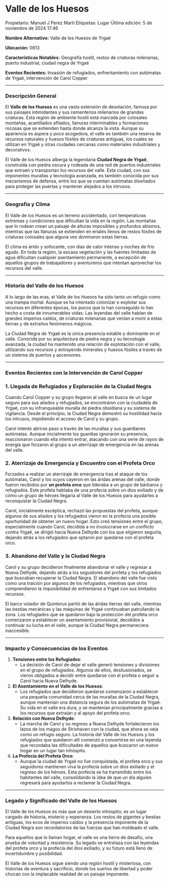 # Valle de los Huesos

Propietario: Manuel J Perez Marti
Etiquetas: Lugar
Última edición: 5 de noviembre de 2024 17:46

**Nombre Alternativo:** Valle de los Huesos de Yrgaë

**Ubicación:** 0813

**Características Notables:** Geografía hostil, restos de criaturas milenarias, puerto industrial, ciudad negra de Yrgaë

**Eventos Recientes:** Invasión de refugiados, enfrentamiento con autómatas de Yrgaë, intervención de Carol Copper

---

### Descripción General

El **Valle de los Huesos** es una vasta extensión de desolación, famosa por sus paisajes intimidantes y sus cementerios milenarios de grandes criaturas. Esta región de ambiente hostil está marcada por colosales montañas, acantilados afilados, llanuras interminables y formaciones rocosas que se extienden hasta donde alcanza la vista. Aunque su apariencia es áspera y poco acogedora, el valle es también una reserva de recursos naturales y huesos fósiles de criaturas antiguas, los cuales se utilizan en Yrgaë y otras ciudades cercanas como materiales industriales y decorativos.

El Valle de los Huesos alberga la legendaria **Ciudad Negra de Yrgaë**, construida con piedra oscura y rodeada de una red de puertos industriales que extraen y transportan los recursos del valle. Esta ciudad, con sus imponentes murallas y tecnología avanzada, es también conocida por sus mecanismos de defensa, entre los que se cuentan autómatas diseñados para proteger las puertas y mantener alejados a los intrusos.

---

### Geografía y Clima

El Valle de los Huesos es un terreno accidentado, con temperaturas extremas y condiciones que dificultan la vida en la región. Las montañas que lo rodean crean un paisaje de alturas imposibles y profundos abismos, mientras que las llanuras se extienden en eriales llenos de restos fósiles de criaturas colosales que alguna vez dominaron estas tierras.

El clima es árido y sofocante, con días de calor intenso y noches de frío agudo. En toda la región, la escasa vegetación y las fuentes limitadas de agua dificultan cualquier asentamiento permanente, a excepción de aquellos grupos de trabajadores y aventureros que intentan aprovechar los recursos del valle.

---

### Historia del Valle de los Huesos

A lo largo de las eras, el Valle de los Huesos ha sido tanto un refugio como una trampa mortal. Aunque se ha intentado colonizar o explotar sus recursos en diferentes épocas, los pocos que lo han conseguido lo han hecho a costa de innumerables vidas. Las leyendas del valle hablan de grandes imperios caídos, de criaturas milenarias que venían a morir a estas tierras y de extraños fenómenos mágicos.

La Ciudad Negra de Yrgaë es la única presencia estable y dominante en el valle. Conocida por su arquitectura de piedra negra y su tecnología avanzada, la ciudad ha mantenido una relación de explotación con el valle, utilizando sus recursos y extrayendo minerales y huesos fósiles a través de un sistema de puertos y ascensores.

---

### Eventos Recientes con la Intervención de Carol Copper

### 1. **Llegada de Refugiados y Exploración de la Ciudad Negra**

Cuando Carol Copper y su grupo llegaron al valle en busca de un lugar seguro para sus aliados y refugiados, se encontraron con la ciudadela de Yrgaë, con su infranqueable muralla de piedra obsidiana y su sistema de vigilancia. Desde el principio, la Ciudad Negra demostró su hostilidad hacia los intrusos, impidiendo el acceso de Carol y su grupo.

Carol intentó abrirse paso a través de las murallas y sus guardianes autómatas. Aunque inicialmente los guardias ignoraron su presencia, reaccionaron cuando ella intentó entrar, atacando con una serie de rayos de energía que forzaron al grupo a un aterrizaje de emergencia en las arenas del valle.

### 2. **Aterrizaje de Emergencia y Encuentro con el Profeta Orco**

Forzados a realizar un aterrizaje de emergencia tras el ataque de los autómatas, Carol y los suyos cayeron en las áridas arenas del valle, donde fueron recibidos por **un profeta orco** que lideraba a un grupo de bárbaros y refugiados. Este profeta hablaba de una profecía sobre un dios exiliado y de cómo un grupo de héroes llegaría al Valle de los Huesos para ayudarles a reconquistar la Ciudad Negra.

Carol, inicialmente escéptica, rechazó las propuestas del profeta, aunque algunos de sus aliados y los refugiados vieron en la profecía una posible oportunidad de obtener un nuevo hogar. Esto creó tensiones entre el grupo, especialmente cuando Carol, decidida a no involucrarse en un conflicto contra Yrgaë, se dirigió hacia Nueva Delhyde con los que eligieron seguirla, dejando atrás a los refugiados que optaron por quedarse con el profeta orco.

### 3. **Abandono del Valle y la Ciudad Negra**

Carol y su grupo decidieron finalmente abandonar el valle y regresar a Nueva Delhyde, dejando atrás a los seguidores del profeta y los refugiados que buscaban recuperar la Ciudad Negra. El abandono del valle fue visto como una traición por algunos de los refugiados, mientras que otros comprendieron la imposibilidad de enfrentarse a Yrgaë con sus limitados recursos.

El barco volador de Quintorus partió de las áridas tierras del valle, mientras las bestias mecánicas y las máquinas de Yrgaë continuaban patrullando la zona. Los refugiados que se quedaron bajo la protección del profeta orco comenzaron a establecer un asentamiento provisional, decididos a continuar su lucha en el valle, aunque la Ciudad Negra permaneciera inaccesible.

---

### Impacto y Consecuencias de los Eventos

1. **Tensiones entre los Refugiados**:
    - La decisión de Carol de dejar el valle generó tensiones y divisiones en el grupo de refugiados. Algunos de ellos, desilusionados, se vieron obligados a decidir entre quedarse con el profeta o seguir a Carol hacia Nueva Delhyde.
2. **El Asentamiento en el Valle de los Huesos**:
    - Los refugiados que decidieron quedarse comenzaron a establecer una pequeña comunidad cerca de las murallas de la Ciudad Negra, aunque mantenían una distancia segura de los autómatas de Yrgaë. Su vida en el valle era dura, y se mantenían principalmente gracias a los recursos que extraían y al apoyo del profeta orco.
3. **Relación con Nueva Delhyde**:
    - La marcha de Carol y su regreso a Nueva Delhyde fortalecieron los lazos de los magos de Strixhaven con la ciudad, que ahora se veía como un refugio seguro. La historia del Valle de los Huesos y los refugiados que quedaron allí comenzó a convertirse en una leyenda que recordaba las dificultades de aquellos que buscaron un nuevo hogar en un lugar tan inhóspito.
4. **La Profecía del Profeta Orco**:
    - Aunque la ciudad de Yrgaë no fue conquistada, el profeta orco y sus seguidores mantienen viva la profecía sobre un dios exiliado y el regreso de los héroes. Esta profecía se ha transmitido entre los habitantes del valle, consolidando la idea de que un día alguien regresará para ayudarlos a reclamar la Ciudad Negra.

---

### Legado y Significado del Valle de los Huesos

El Valle de los Huesos es más que un desierto inhóspito; es un lugar cargado de historia, misterio y esperanza. Los restos de gigantes y bestias antiguas, los ecos de imperios caídos y la presencia imponente de la Ciudad Negra son recordatorios de las fuerzas que han moldeado el valle.

Para aquellos que lo llaman hogar, el valle es una tierra de desafío, una prueba de voluntad y resistencia. Su legado se entrelaza con las leyendas del profeta orco y la profecía del dios exiliado, y su futuro está lleno de incertidumbre y posibilidad.

El Valle de los Huesos sigue siendo una región hostil y misteriosa, con historias de aventura y sacrificio, donde los sueños de libertad y poder chocan con la implacable realidad de un paisaje imponente.